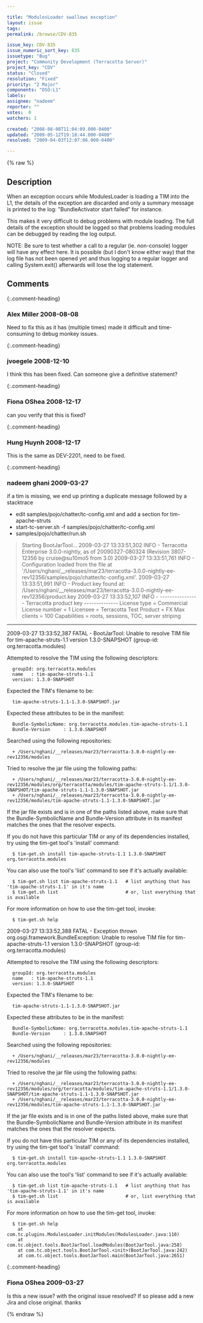 ```yaml
---

title: "ModulesLoader swallows exception"
layout: issue
tags: 
permalink: /browse/CDV-835

issue_key: CDV-835
issue_numeric_sort_key: 835
issuetype: "Bug"
project: "Community Development (Terracotta Server)"
project_key: "CDV"
status: "Closed"
resolution: "Fixed"
priority: "2 Major"
components: "DSO:L1"
labels: 
assignee: "nadeem"
reporter: ""
votes:  0
watchers: 1

created: "2008-08-08T11:04:09.000-0400"
updated: "2009-05-12T19:18:44.000-0400"
resolved: "2009-04-03T12:07:06.000-0400"

---
```




{% raw %}



## Description

<div markdown="1" class="description">

When an exception occurs while ModulesLoader is loading a TIM into the L1, the details of the exception are discarded and only a summary message is printed to the log: "BundleActivator start failed" for instance.

This makes it very difficult to debug problems with module loading.  The full details of the exception should be logged so that problems loading modules can be debugged by reading the log output.

NOTE: Be sure to test whether a call to a regular (ie. non-console) logger will have any effect here. It is possible (but I don't know either way) that the log file has not been opened yet and thus logging to a regular logger and calling System.exit() afterwards will lose the log statement.

</div>

## Comments


{:.comment-heading}
### **Alex Miller** <span class="date">2008-08-08</span>

<div markdown="1" class="comment">

Need to fix this as it has (multiple times) made it difficult and time-consuming to debug monkey issues.

</div>


{:.comment-heading}
### **jvoegele** <span class="date">2008-12-10</span>

<div markdown="1" class="comment">

I think this has been fixed.  Can someone give a definitive statement?

</div>


{:.comment-heading}
### **Fiona OShea** <span class="date">2008-12-17</span>

<div markdown="1" class="comment">

can you verify that this is fixed?

</div>


{:.comment-heading}
### **Hung Huynh** <span class="date">2008-12-17</span>

<div markdown="1" class="comment">

This is the same as DEV-2201, need to be fixed. 

</div>


{:.comment-heading}
### **nadeem ghani** <span class="date">2009-03-27</span>

<div markdown="1" class="comment">

if a tim is missing, we end up printing a duplicate message followed by a stacktrace

- edit samples/pojo/chatter/tc-config.xml and add a <modules> section for tim-apache-struts
- start-tc-server.sh -f samples/pojo/chatter/tc-config.xml
-  samples/pojo/chatter/run.sh

> Starting BootJarTool...
2009-03-27 13:33:51,302 INFO - Terracotta Enterprise 3.0.0-nightly, as of 20090327-080324 (Revision 3807-12356 by cruise@su10mo5 from 3.0)
2009-03-27 13:33:51,761 INFO - Configuration loaded from the file at '/Users/nghani/\_\_releases/mar23/terracotta-3.0.0-nightly-ee-rev12356/samples/pojo/chatter/tc-config.xml'.
2009-03-27 13:33:51,991 INFO - Product key found at: /Users/nghani/\_\_releases/mar23/terracotta-3.0.0-nightly-ee-rev12356/product.key
2009-03-27 13:33:52,107 INFO - 
---------------- Terracotta product key --------------
License type = Commercial
License number = 1
Licensee = Terracotta Test
Product = FX
Max clients = 100
Capabilities = roots, sessions, TOC, server striping
------------------------------------------------------
2009-03-27 13:33:52,387 FATAL - BootJarTool: Unable to resolve TIM file for tim-apache-struts-1.1 version 1.3.0-SNAPSHOT (group-id: org.terracotta.modules)

   Attempted to resolve the TIM using the following descriptors:

      groupId: org.terracotta.modules
      name   : tim-apache-struts-1.1
      version: 1.3.0-SNAPSHOT

   Expected the TIM's filename to be:

      tim-apache-struts-1.1-1.3.0-SNAPSHOT.jar

   Expected these attributes to be in the manifest:

      Bundle-SymbolicName: org.terracotta.modules.tim-apache-struts-1.1
      Bundle-Version     : 1.3.0.SNAPSHOT

   Searched using the following repositories:

      + /Users/nghani/__releases/mar23/terracotta-3.0.0-nightly-ee-rev12356/modules
      
   Tried to resolve the jar file using the following paths:

      + /Users/nghani/__releases/mar23/terracotta-3.0.0-nightly-ee-rev12356/modules/org/terracotta/modules/tim-apache-struts-1.1/1.3.0-SNAPSHOT/tim-apache-struts-1.1-1.3.0-SNAPSHOT.jar
      + /Users/nghani/__releases/mar23/terracotta-3.0.0-nightly-ee-rev12356/modules/tim-apache-struts-1.1-1.3.0-SNAPSHOT.jar
      
   If the jar file exists and is in one of the paths listed above, make sure that the Bundle-SymbolicName and
   Bundle-Version attribute in its manifest matches the ones that the resolver expects.

   If you do not have this particular TIM or any of its dependencies installed, try using the tim-get tool's 
   'install' command:

      $ tim-get.sh install tim-apache-struts-1.1 1.3.0-SNAPSHOT org.terracotta.modules

   You can also use the tool's 'list' command to see if it's actually available:

      $ tim-get.sh list tim-apache-struts-1.1   # list anything that has 'tim-apache-struts-1.1' in it's name
      $ tim-get.sh list                         # or, list everything that is available

   For more information on how to use the tim-get tool, invoke:

      $ tim-get.sh help 
2009-03-27 13:33:52,388 FATAL - Exception thrown
org.osgi.framework.BundleException: Unable to resolve TIM file for tim-apache-struts-1.1 version 1.3.0-SNAPSHOT (group-id: org.terracotta.modules)

   Attempted to resolve the TIM using the following descriptors:

      groupId: org.terracotta.modules
      name   : tim-apache-struts-1.1
      version: 1.3.0-SNAPSHOT

   Expected the TIM's filename to be:

      tim-apache-struts-1.1-1.3.0-SNAPSHOT.jar

   Expected these attributes to be in the manifest:

      Bundle-SymbolicName: org.terracotta.modules.tim-apache-struts-1.1
      Bundle-Version     : 1.3.0.SNAPSHOT

   Searched using the following repositories:

      + /Users/nghani/__releases/mar23/terracotta-3.0.0-nightly-ee-rev12356/modules
      
   Tried to resolve the jar file using the following paths:

      + /Users/nghani/__releases/mar23/terracotta-3.0.0-nightly-ee-rev12356/modules/org/terracotta/modules/tim-apache-struts-1.1/1.3.0-SNAPSHOT/tim-apache-struts-1.1-1.3.0-SNAPSHOT.jar
      + /Users/nghani/__releases/mar23/terracotta-3.0.0-nightly-ee-rev12356/modules/tim-apache-struts-1.1-1.3.0-SNAPSHOT.jar
      
   If the jar file exists and is in one of the paths listed above, make sure that the Bundle-SymbolicName and
   Bundle-Version attribute in its manifest matches the ones that the resolver expects.

   If you do not have this particular TIM or any of its dependencies installed, try using the tim-get tool's 
   'install' command:

      $ tim-get.sh install tim-apache-struts-1.1 1.3.0-SNAPSHOT org.terracotta.modules

   You can also use the tool's 'list' command to see if it's actually available:

      $ tim-get.sh list tim-apache-struts-1.1   # list anything that has 'tim-apache-struts-1.1' in it's name
      $ tim-get.sh list                         # or, list everything that is available

   For more information on how to use the tim-get tool, invoke:

      $ tim-get.sh help 
        at com.tc.plugins.ModulesLoader.initModules(ModulesLoader.java:110)
        at com.tc.object.tools.BootJarTool.loadModules(BootJarTool.java:258)
        at com.tc.object.tools.BootJarTool.<init>(BootJarTool.java:242)
        at com.tc.object.tools.BootJarTool.main(BootJarTool.java:2651)

</div>


{:.comment-heading}
### **Fiona OShea** <span class="date">2009-03-27</span>

<div markdown="1" class="comment">

Is this a new issue? with the original issue resolved?
If so please add a new Jira and close original.
thanks

</div>



{% endraw %}
